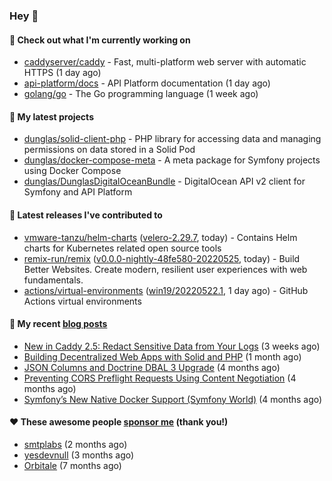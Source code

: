 ### Hey 👋

#### 👷 Check out what I'm currently working on

- [caddyserver/caddy](https://github.com/caddyserver/caddy) - Fast, multi-platform web server with automatic HTTPS (1 day ago)
- [api-platform/docs](https://github.com/api-platform/docs) - API Platform documentation (1 day ago)
- [golang/go](https://github.com/golang/go) - The Go programming language (1 week ago)

#### 🌱 My latest projects

- [dunglas/solid-client-php](https://github.com/dunglas/solid-client-php) - PHP library for accessing data and managing permissions on data stored in a Solid Pod
- [dunglas/docker-compose-meta](https://github.com/dunglas/docker-compose-meta) - A meta package for Symfony projects using Docker Compose
- [dunglas/DunglasDigitalOceanBundle](https://github.com/dunglas/DunglasDigitalOceanBundle) - DigitalOcean API v2 client for Symfony and API Platform

#### 🔭 Latest releases I've contributed to

- [vmware-tanzu/helm-charts](https://github.com/vmware-tanzu/helm-charts) ([velero-2.29.7](https://github.com/vmware-tanzu/helm-charts/releases/tag/velero-2.29.7), today) - Contains Helm charts for Kubernetes related open source tools
- [remix-run/remix](https://github.com/remix-run/remix) ([v0.0.0-nightly-48fe580-20220525](https://github.com/remix-run/remix/releases/tag/v0.0.0-nightly-48fe580-20220525), today) - Build Better Websites. Create modern, resilient user experiences with web fundamentals.
- [actions/virtual-environments](https://github.com/actions/virtual-environments) ([win19/20220522.1](https://github.com/actions/virtual-environments/releases/tag/win19%2F20220522.1), 1 day ago) - GitHub Actions virtual environments

#### 📜 My recent [blog posts](https://dunglas.fr)

- [New in Caddy 2.5: Redact Sensitive Data from Your Logs](https://dunglas.fr/2022/04/caddy-logging-security-improvements/) (3 weeks ago)
- [Building Decentralized Web Apps with Solid and PHP](https://dunglas.fr/2022/04/building-decentralized-web-apps-with-solid-and-php/) (1 month ago)
- [JSON Columns and Doctrine DBAL 3 Upgrade](https://dunglas.fr/2022/01/json-columns-and-doctrine-dbal-3-upgrade/) (4 months ago)
- [Preventing CORS Preflight Requests Using Content Negotiation](https://dunglas.fr/2022/01/preventing-cors-preflight-requests-using-content-negotiation/) (4 months ago)
- [Symfony’s New Native Docker Support (Symfony World)](https://dunglas.fr/2021/12/symfonys-new-native-docker-support-symfony-world/) (4 months ago)

#### ❤️ These awesome people [sponsor me](https://github.com/sponsors/dunglas) (thank you!)

- [smtplabs](https://github.com/smtplabs) (2 months ago)
- [yesdevnull](https://github.com/yesdevnull) (3 months ago)
- [Orbitale](https://github.com/Orbitale) (7 months ago)
